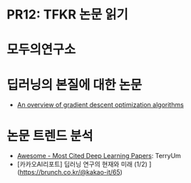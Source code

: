 # PR12: TFKR 논문 읽기


# 모두의연구소 



# 딥러닝의 본질에 대한 논문

- [An overview of gradient descent optimization algorithms](https://arxiv.org/abs/1609.04747)


# 논문 트렌드 분석

- [Awesome - Most Cited Deep Learning Papers](https://github.com/terryum/awesome-deep-learning-papers): TerryUm
- [카카오AI리포트] 딥러닝 연구의 현재와 미래 (1/2) ](https://brunch.co.kr/@kakao-it/65)
